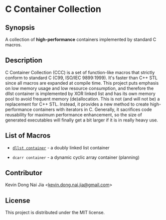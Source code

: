 # C Container Collection

## Synopsis

A collection of **high-performance** containers implemented by standard C macros.

## Description

C Container Collection (CCC) is a set of function-like macros that strictly conform to standard C (C99, ISO/IEC 9899:1999). It's faster than C++ STL since all macros are expanded at compile time. This project puts emphasis on low memory usage and low resource consumption, and therefore the dllst container is implemented by XOR linked list and has its own memory pool to avoid frequent memory (de)allocation. This is not (and will not be) a replacement for C++ STL. Instead, it provides a new method to create high-performance containers with iterators in C. Generally, it sacrifices code reusability for maximum performance enhancement, so the size of generated executables will finally get a bit larger if it is in really heavy use.

## List of Macros

* [`dllst container`](http://people.cs.nctu.edu.tw/~dongnj/C-Container-Collection/doc/macros-list.html) - a doubly linked list container

* `dcarr container` - a dynamic cyclic array container (planning)

## Contributor

Kevin Dong Nai Jia <<kevin.dong.nai.jia@gmail.com>>

## License

This project is distributed under the MIT license.
